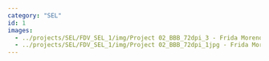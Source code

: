 ```yaml
---
category: "SEL"
id: 1
images:
  - ../projects/SEL/FDV_SEL_1/img/Project 02_BBB_72dpi_3 - Frida Moreno Cabrera.jpg
  - ../projects/SEL/FDV_SEL_1/img/Project 02_BBB_72dpi_1jpg - Frida Moreno Cabrera.jpg
---
```

